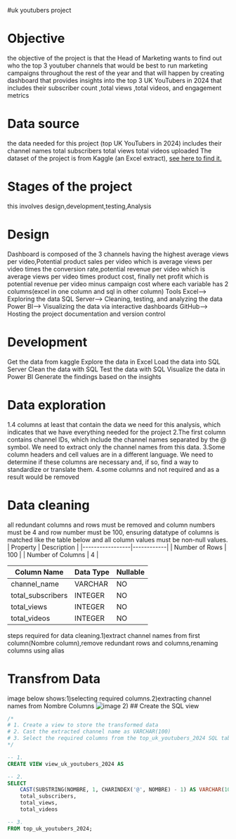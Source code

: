 #uk youtubers project
# Objective 
the objective of the project is that the Head of Marketing wants to find out who the top 3 youtuber channels that would be best to run marketing campaigns throughout the rest of the year and that will happen by creating dashboard that provides insights into the top 3 UK YouTubers in 2024 that includes their
subscriber count ,total views ,total videos, and engagement metrics
# Data source
the data needed for this project (top UK YouTubers in 2024) includes their
channel names
total subscribers
total views
total videos uploaded
The dataset of the project is from Kaggle (an Excel extract), [see here to find it.](https://www.kaggle.com/datasets/bhavyadhingra00020/top-100-social-media-influencers-2024-countrywise?resource=download)
# Stages of the project
this involves design,development,testing,Analysis
# Design
Dashboard is composed of the 3 channels having the highest average views per video,Potential product sales per video which is average views per video times the conversion rate,potential revenue per video which is average views per video times product cost, finally net profit which is potential revenue per video minus campaign cost where each variable has 2 columns(excel in one column and sql in other column)
Tools
Excel-->	Exploring the data
SQL Server-->	Cleaning, testing, and analyzing the data
Power BI-->	Visualizing the data via interactive dashboards
GitHub-->	Hosting the project documentation and version control
# Development
Get the data from kaggle
Explore the data in Excel
Load the data into SQL Server
Clean the data with SQL
Test the data with SQL
Visualize the data in Power BI
Generate the findings based on the insights
# Data exploration
1.4 columns at least that contain the data we need for this analysis, which indicates that we have everything needed for the project
2.The first column contains channel IDs, which include the channel names separated by the @ symbol. We need to extract only the channel names from this data.
3.Some column headers and cell values are in a different language. We need to determine if these columns are necessary and, if so, find a way to standardize or translate them.
4.some columns and not required and as a result would be removed
# Data cleaning
all redundant columns and rows must be removed and column numbers must be 4 and row number must be 100, ensuring datatype of columns is matched like the table below and all column values must be non-null values.
| Property         | Description |
|-----------------|------------|
| Number of Rows  | 100        |
| Number of Columns | 4        |

| Column Name       | Data Type | Nullable |
|------------------|----------|----------|
| channel_name    | VARCHAR  | NO       |
| total_subscribers | INTEGER  | NO       |
| total_views     | INTEGER  | NO       |
| total_videos    | INTEGER  | NO       |
steps required for data cleaning.1)extract channel names from first column(Nombre column),remove redundant rows and columns,renaming columns using alias
# Transfrom Data
image below shows:1)selecting required columns.2)extracting channel names from Nombre Columns
![image](https://github.com/user-attachments/assets/6aaaf6ea-91d8-4936-b472-68bbb6a97b8f)
2) ## Create the SQL view

```sql
/* 
# 1. Create a view to store the transformed data 
# 2. Cast the extracted channel name as VARCHAR(100) 
# 3. Select the required columns from the top_uk_youtubers_2024 SQL table 
*/

-- 1.
CREATE VIEW view_uk_youtubers_2024 AS

-- 2.
SELECT 
    CAST(SUBSTRING(NOMBRE, 1, CHARINDEX('@', NOMBRE) - 1) AS VARCHAR(100)) AS channel_name, -- 2.
    total_subscribers,
    total_views,
    total_videos

-- 3.
FROM top_uk_youtubers_2024;








